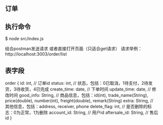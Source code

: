 ## 订单

## 执行命令
$ node src/index.js

结合postman发送请求
或者直接打开页面（只适合get请求） 
请求举例：http://localhost:3003/order/list

## 表字段
order {
  id: int, // 订单id
  status: int, // 状态，包括：0已取消，1待支付，2待发货，3待收货，4已完成
  create_time: date, // 下单时间
  update_time: date, // 修改时间
  good_info: String, // 商品信息，包括：id(int), trade_name(String), price(double), number(int), freight(double), remark(String)
  extra: String, // 其他信息，包括：address, receiver, phone
  delete_flag: int, // 是否删除的标志：0为正常，1为删除
  account_id: String, // 用户id
  aftersale_id: String, // 售后id
}